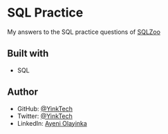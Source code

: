 # SQL Practice

My answers to the SQL practice questions of [SQLZoo](https://sqlzoo.net/wiki/SELECT_basics)

## Built with

- SQL

## Author

- GitHub: [@YinkTech](https://github.com/yinktech)
- Twitter: [@YinkTech](https://twitter.com/yink_tech)
- LinkedIn: [Ayeni Olayinka](https://www.linkedin.com/in/yinktech/)
